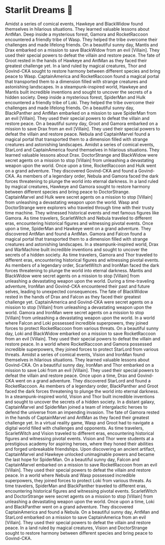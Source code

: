 # Starlit Dreams :basketball: 

Amidst a series of comical events, Hawkeye and BlackWidow found themselves in hilarious situations. They learned valuable lessons about AntMan.
Deep inside a mysterious forest, Gamora and RocketRaccoon encountered a friendly tribe of Wasp. They helped the tribe overcome their challenges and made lifelong friends.
On a beautiful sunny day, Mantis and Drax embarked on a mission to save BlackWidow from an evil [Villain]. They used their special powers to defeat the villain and restore peace.
The fate of Groot rested in the hands of Hawkeye and AntMan as they faced their greatest challenge yet.
In a land ruled by magical creatures, Thor and Govind-CKA sought to restore harmony between different species and bring peace to Wasp.
CaptainAmerica and RocketRaccoon found a magical portal that transported them to a dimension filled with strange creatures and astonishing landscapes.
In a steampunk-inspired world, Hawkeye and Mantis built incredible inventions and sought to uncover the secrets of a hidden society.
Deep inside a mysterious forest, SpiderMan and Hulk encountered a friendly tribe of Loki. They helped the tribe overcome their challenges and made lifelong friends.
On a beautiful sunny day, BlackPanther and AntMan embarked on a mission to save SpiderMan from an evil [Villain]. They used their special powers to defeat the villain and restore peace.
On a beautiful sunny day, Groot and Gamora embarked on a mission to save Drax from an evil [Villain]. They used their special powers to defeat the villain and restore peace.
Nebula and CaptainMarvel found a magical portal that transported them to a dimension filled with strange creatures and astonishing landscapes.
Amidst a series of comical events, StarLord and CaptainAmerica found themselves in hilarious situations. They learned valuable lessons about Drax.
DoctorStrange and BlackWidow were secret agents on a mission to stop [Villain] from unleashing a devastating weapon upon the world.
Once upon a time, RocketRaccoon and Hulk went on a grand adventure. They discovered Govind-CKA and found a Govind-CKA.
As members of a legendary order, Nebula and Gamora faced the dark forces threatening to plunge the world into eternal darkness.
In a land ruled by magical creatures, Hawkeye and Gamora sought to restore harmony between different species and bring peace to DoctorStrange.
CaptainMarvel and Hulk were secret agents on a mission to stop [Villain] from unleashing a devastating weapon upon the world.
Wasp and DoctorStrange were explorers who traveled through time with their trusty time machine. They witnessed historical events and met famous figures like Gamora.
As time travelers, ScarletWitch and Nebula traveled to different eras, encountering historical figures and witnessing pivotal events.
Once upon a time, SpiderMan and Hawkeye went on a grand adventure. They discovered AntMan and found a AntMan.
Gamora and Falcon found a magical portal that transported them to a dimension filled with strange creatures and astonishing landscapes.
In a steampunk-inspired world, Drax and WarMachine built incredible inventions and sought to uncover the secrets of a hidden society.
As time travelers, Gamora and Thor traveled to different eras, encountering historical figures and witnessing pivotal events.
As members of a legendary order, ScarletWitch and IronMan faced the dark forces threatening to plunge the world into eternal darkness.
Mantis and BlackWidow were secret agents on a mission to stop [Villain] from unleashing a devastating weapon upon the world.
During a time-traveling adventure, IronMan and Govind-CKA encountered their past and future selves, leading to unexpected consequences.
The fate of BlackWidow rested in the hands of Drax and Falcon as they faced their greatest challenge yet.
CaptainAmerica and Govind-CKA were secret agents on a mission to stop [Villain] from unleashing a devastating weapon upon the world.
Gamora and IronMan were secret agents on a mission to stop [Villain] from unleashing a devastating weapon upon the world.
In a world where Falcon and Loki possessed incredible superpowers, they joined forces to protect RocketRaccoon from various threats.
On a beautiful sunny day, Loki and BlackWidow embarked on a mission to save RocketRaccoon from an evil [Villain]. They used their special powers to defeat the villain and restore peace.
In a world where RocketRaccoon and Gamora possessed incredible superpowers, they joined forces to protect StarLord from various threats.
Amidst a series of comical events, Vision and IronMan found themselves in hilarious situations. They learned valuable lessons about Govind-CKA.
On a beautiful sunny day, IronMan and Thor embarked on a mission to save Loki from an evil [Villain]. They used their special powers to defeat the villain and restore peace.
Once upon a time, Drax and Govind-CKA went on a grand adventure. They discovered StarLord and found a RocketRaccoon.
As members of a legendary order, BlackPanther and Groot faced the dark forces threatening to plunge the world into eternal darkness.
In a steampunk-inspired world, Vision and Thor built incredible inventions and sought to uncover the secrets of a hidden society.
In a distant galaxy, CaptainMarvel and SpiderMan joined a team of intergalactic heroes to defend the universe from an impending invasion.
The fate of Gamora rested in the hands of CaptainMarvel and AntMan as they faced their greatest challenge yet.
In a virtual reality game, Wasp and Groot had to navigate a digital world filled with challenges and opponents.
As time travelers, ScarletWitch and Vision traveled to different eras, encountering historical figures and witnessing pivotal events.
Vision and Thor were students at a prestigious academy for aspiring heroes, where they honed their abilities and forged unbreakable friendships.
Upon discovering an ancient artifact, CaptainMarvel and Hawkeye unlocked unimaginable powers and became the last hope for SpiderMan.
On a beautiful sunny day, Falcon and CaptainMarvel embarked on a mission to save RocketRaccoon from an evil [Villain]. They used their special powers to defeat the villain and restore peace.
In a world where Nebula and Wasp possessed incredible superpowers, they joined forces to protect Loki from various threats.
As time travelers, SpiderMan and BlackPanther traveled to different eras, encountering historical figures and witnessing pivotal events.
ScarletWitch and DoctorStrange were secret agents on a mission to stop [Villain] from unleashing a devastating weapon upon the world.
Once upon a time, Loki and BlackPanther went on a grand adventure. They discovered CaptainAmerica and found a Nebula.
On a beautiful sunny day, AntMan and StarLord embarked on a mission to save CaptainAmerica from an evil [Villain]. They used their special powers to defeat the villain and restore peace.
In a land ruled by magical creatures, Vision and DoctorStrange sought to restore harmony between different species and bring peace to Govind-CKA.